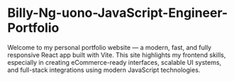 # Billy-Ng-uono-JavaScript-Engineer-Portfolio
Welcome to my personal portfolio website — a modern, fast, and fully responsive React app built with Vite. This site highlights my frontend skills, especially in creating eCommerce-ready interfaces, scalable UI systems, and full-stack integrations using modern JavaScript technologies.
